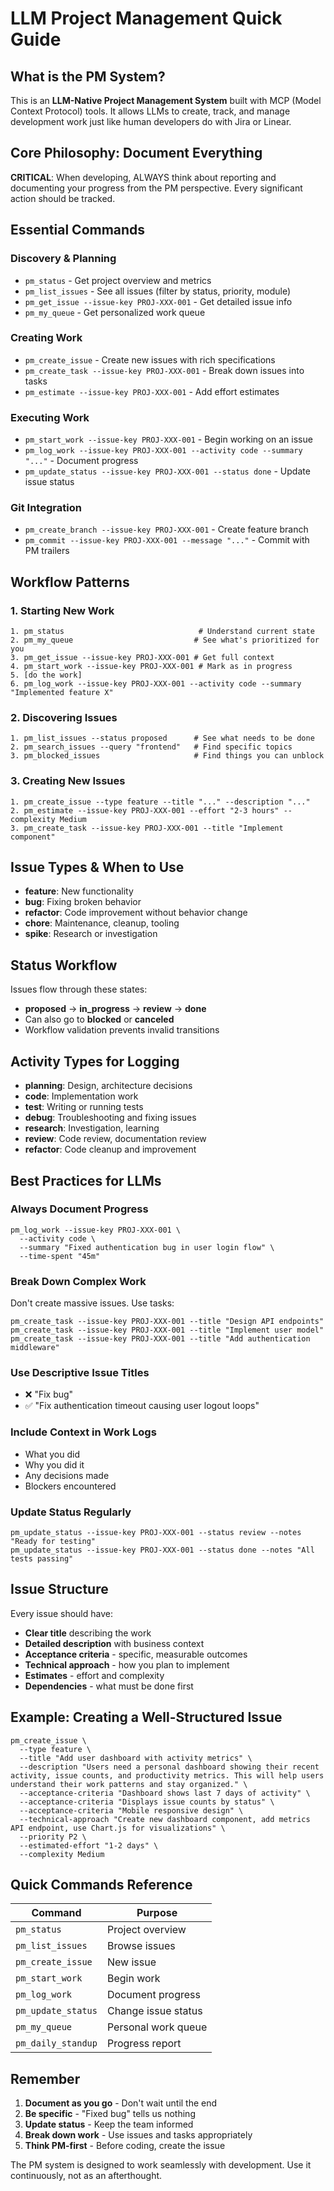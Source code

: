 # LLM Project Management Quick Guide

## What is the PM System?

This is an **LLM-Native Project Management System** built with MCP (Model Context Protocol) tools. It allows LLMs to create, track, and manage development work just like human developers do with Jira or Linear.

## Core Philosophy: Document Everything

**CRITICAL**: When developing, ALWAYS think about reporting and documenting your progress from the PM perspective. Every significant action should be tracked.

## Essential Commands

### Discovery & Planning
- `pm_status` - Get project overview and metrics
- `pm_list_issues` - See all issues (filter by status, priority, module)
- `pm_get_issue --issue-key PROJ-XXX-001` - Get detailed issue info
- `pm_my_queue` - Get personalized work queue

### Creating Work
- `pm_create_issue` - Create new issues with rich specifications
- `pm_create_task --issue-key PROJ-XXX-001` - Break down issues into tasks
- `pm_estimate --issue-key PROJ-XXX-001` - Add effort estimates

### Executing Work
- `pm_start_work --issue-key PROJ-XXX-001` - Begin working on an issue
- `pm_log_work --issue-key PROJ-XXX-001 --activity code --summary "..."` - Document progress
- `pm_update_status --issue-key PROJ-XXX-001 --status done` - Update issue status

### Git Integration
- `pm_create_branch --issue-key PROJ-XXX-001` - Create feature branch
- `pm_commit --issue-key PROJ-XXX-001 --message "..."` - Commit with PM trailers

## Workflow Patterns

### 1. Starting New Work
```
1. pm_status                              # Understand current state
2. pm_my_queue                           # See what's prioritized for you
3. pm_get_issue --issue-key PROJ-XXX-001 # Get full context
4. pm_start_work --issue-key PROJ-XXX-001 # Mark as in progress
5. [do the work]
6. pm_log_work --issue-key PROJ-XXX-001 --activity code --summary "Implemented feature X"
```

### 2. Discovering Issues
```
1. pm_list_issues --status proposed      # See what needs to be done
2. pm_search_issues --query "frontend"   # Find specific topics
3. pm_blocked_issues                     # Find things you can unblock
```

### 3. Creating New Issues
```
1. pm_create_issue --type feature --title "..." --description "..."
2. pm_estimate --issue-key PROJ-XXX-001 --effort "2-3 hours" --complexity Medium
3. pm_create_task --issue-key PROJ-XXX-001 --title "Implement component"
```

## Issue Types & When to Use

- **feature**: New functionality
- **bug**: Fixing broken behavior
- **refactor**: Code improvement without behavior change
- **chore**: Maintenance, cleanup, tooling
- **spike**: Research or investigation

## Status Workflow

Issues flow through these states:
- **proposed** → **in_progress** → **review** → **done**
- Can also go to **blocked** or **canceled**
- Workflow validation prevents invalid transitions

## Activity Types for Logging

- **planning**: Design, architecture decisions
- **code**: Implementation work
- **test**: Writing or running tests
- **debug**: Troubleshooting and fixing issues
- **research**: Investigation, learning
- **review**: Code review, documentation review
- **refactor**: Code cleanup and improvement

## Best Practices for LLMs

### Always Document Progress
```
pm_log_work --issue-key PROJ-XXX-001 \
  --activity code \
  --summary "Fixed authentication bug in user login flow" \
  --time-spent "45m"
```

### Break Down Complex Work
Don't create massive issues. Use tasks:
```
pm_create_task --issue-key PROJ-XXX-001 --title "Design API endpoints"
pm_create_task --issue-key PROJ-XXX-001 --title "Implement user model"
pm_create_task --issue-key PROJ-XXX-001 --title "Add authentication middleware"
```

### Use Descriptive Issue Titles
- ❌ "Fix bug"
- ✅ "Fix authentication timeout causing user logout loops"

### Include Context in Work Logs
- What you did
- Why you did it
- Any decisions made
- Blockers encountered

### Update Status Regularly
```
pm_update_status --issue-key PROJ-XXX-001 --status review --notes "Ready for testing"
pm_update_status --issue-key PROJ-XXX-001 --status done --notes "All tests passing"
```

## Issue Structure

Every issue should have:
- **Clear title** describing the work
- **Detailed description** with business context
- **Acceptance criteria** - specific, measurable outcomes
- **Technical approach** - how you plan to implement
- **Estimates** - effort and complexity
- **Dependencies** - what must be done first

## Example: Creating a Well-Structured Issue

```
pm_create_issue \
  --type feature \
  --title "Add user dashboard with activity metrics" \
  --description "Users need a personal dashboard showing their recent activity, issue counts, and productivity metrics. This will help users understand their work patterns and stay organized." \
  --acceptance-criteria "Dashboard shows last 7 days of activity" \
  --acceptance-criteria "Displays issue counts by status" \
  --acceptance-criteria "Mobile responsive design" \
  --technical-approach "Create new dashboard component, add metrics API endpoint, use Chart.js for visualizations" \
  --priority P2 \
  --estimated-effort "1-2 days" \
  --complexity Medium
```

## Quick Commands Reference

| Command | Purpose |
|---------|---------|
| `pm_status` | Project overview |
| `pm_list_issues` | Browse issues |
| `pm_create_issue` | New issue |
| `pm_start_work` | Begin work |
| `pm_log_work` | Document progress |
| `pm_update_status` | Change issue status |
| `pm_my_queue` | Personal work queue |
| `pm_daily_standup` | Progress report |

## Remember

1. **Document as you go** - Don't wait until the end
2. **Be specific** - "Fixed bug" tells us nothing
3. **Update status** - Keep the team informed
4. **Break down work** - Use issues and tasks appropriately
5. **Think PM-first** - Before coding, create the issue

The PM system is designed to work seamlessly with development. Use it continuously, not as an afterthought.